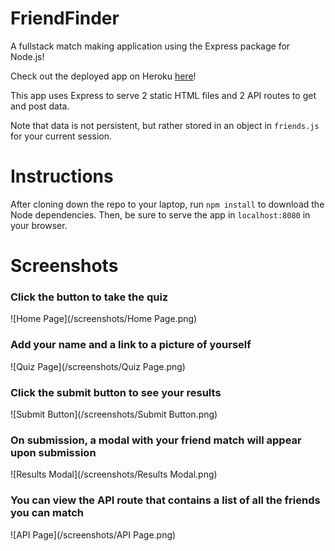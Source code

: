 # FriendFinder
A fullstack match making application using the Express package for Node.js!

Check out the deployed app on Heroku [here](https://friend-finder-express.herokuapp.com/)!

This app uses Express to serve 2 static HTML files and 2 API routes to get and post data.

Note that data is not persistent, but rather stored in an object in `friends.js` for your current session.


# Instructions
After cloning down the repo to your laptop, run `npm install` to download the Node dependencies.
Then, be sure to serve the app in `localhost:8080` in your browser.


# Screenshots

### Click the button to take the quiz
![Home Page](/screenshots/Home Page.png)

### Add your name and a link to a picture of yourself
![Quiz Page](/screenshots/Quiz Page.png)

### Click the submit button to see your results
![Submit Button](/screenshots/Submit Button.png)

### On submission, a modal with your friend match will appear upon submission
![Results Modal](/screenshots/Results Modal.png)

### You can view the API route that contains a list of all the friends you can match 
![API Page](/screenshots/API Page.png)


